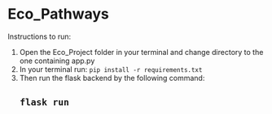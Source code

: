 # Eco_Pathways

Instructions to run:
1. Open the Eco_Project folder in your terminal and change directory to the one containing app.py
2. In your terminal run: ```pip install -r requirements.txt```
3. Then run the flask backend by the following command:
   ## ```flask run```

